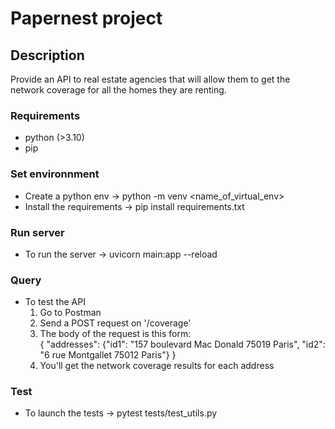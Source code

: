 # Papernest project

## Description

Provide an API to real estate agencies that will allow them to get the network coverage for all the homes they are
renting.

### Requirements

* python (>3.10)
*  pip

### Set environnment

* Create a python env &rarr; python -m venv <name_of_virtual_env>
* Install the requirements &rarr; pip install requirements.txt

### Run server

* To run the server &rarr; uvicorn main:app --reload

### Query

* To test the API
    1. Go to Postman
    2. Send a POST request on '/coverage'
    3. The body of the request is this form:     
       {
       "addresses": {"id1": "157 boulevard Mac Donald 75019 Paris",
                     "id2": "6 rue Montgallet 75012 Paris"}
       }
   4. You'll get the network coverage results for each address
   
### Test

* To launch the tests &rarr; pytest tests/test_utils.py
 


